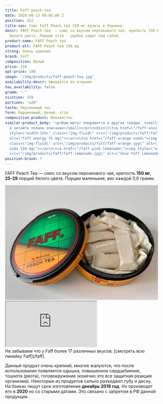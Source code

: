 ```yaml
---
title: Faff-peach-tea
date: 2020-08-13 08:05:00 Z
position: 152
title-seo: Снюс Faff Peach tea 150 мг купить в Украине
descr: FAFF Peach tea  — снюс со вкусом персикового чая, крепость 150 мг,  29 порций
  белого цвета. Порции slim - удобно сидят под губой.
product-name: FAFF Peach tea
product-alt: FAFF Peach tea 150 mg
strong: Очень крепкий
brand: Faff
composition: Белый
price: 210
opt-price: 189
image: "/img/products/faff-peach-tea.jpg"
availability-descr: Ожидается во вторник
has_availability: false
gramm: "-"
nicotine: 150
portions: "±29"
taste: Персиковый час
form: Порционный, белый, slim
composition-product: Неизвестно
similar-product_body: "<p>Вам могут понравится и другие товары. <small>Жмите на картинки
  и читайте полное описание</small></p>\n<div>\n\t<a href=\"/faff-snus-energy\"><img
  style=\"width:32%\" class=\"img-fluid\" src=\"/img/products/faff/faff-redbull.jpg\"
  alt=\"faff energy 75 mg\"></a>\n\t<a href=\"/faff-orange-soda\"><img style=\"width:32%\"
  class=\"img-fluid\" src=\"/img/products/faff/faff-orange.jpg\" alt=\"faff orange
  soda 150 mg\"></a>\n\t<a href=\"/faff-pink-lemonade\"><img style=\"width:32%\" class=\"img-fluid\"
  src=\"/img/products/faff/faff-lemonade.jpg\" alt=\"Snus Faff Lemonade 150 mg\"></a>\n</div>"
position-brand: 7
---
```


FAFF Peach Tea  — снюс со вкусом персикового чая, крепость **150 мг**, **25-29** порций белого цвета. Порции маленькие, вес каждой 0,6 грамм.
<div class="mb-3">
<img class="img-fluid" src="/img/products/faff/open/peach-tea.jpg" alt="Снюс FAFF Peach Tea 150 mg">
</div>
<div class="embed-responsive embed-responsive-16by9 mb-3">
  <iframe class="embed-responsive-item" src="https://www.youtube.com/embed/NTXkb_qVFpU" allowfullscreen></iframe>
</div>
Не забываем что у Faff более 17 различных вкусов: [смотреть всю линейку Faff](/faff).

Данный продукт очень крепкий, многие жалуются, что после использования появляется одышка, повышенное сердцебиение, тошнота (рвота), головокружение (конечно это все защитная реакция организма). Некоторые из продуктов сильно разъедают губу и десну.
На банках пишут срок изготовления **декабрь 2019 год**. Но производят его в **2020** но со старыми датами. Это связано с запретом в РФ данной продукции.